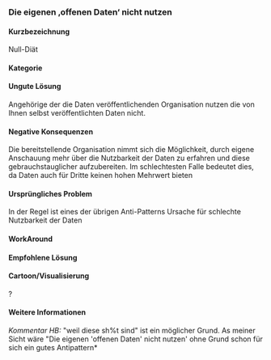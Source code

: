 ### Die eigenen ‚offenen Daten‘ nicht nutzen

#### Kurzbezeichnung
Null-Diät

#### Kategorie


#### Ungute Lösung
Angehörige der die Daten veröffentlichenden Organisation nutzen die von Ihnen selbst veröffentlichten Daten nicht. 

#### Negative Konsequenzen
Die bereitstellende Organisation nimmt sich die Möglichkeit, durch eigene Anschauung mehr über die Nutzbarkeit der Daten zu erfahren und diese gebrauchstauglicher aufzubereiten. Im schlechtesten Falle bedeutet dies, da Daten auch für Dritte keinen hohen Mehrwert bieten

#### Ursprüngliches Problem
In der Regel ist eines der übrigen Anti-Patterns Ursache für schlechte Nutzbarkeit der Daten 

#### WorkAround


#### Empfohlene Lösung


#### Cartoon/Visualisierung
?

#### Weitere Informationen

*Kommentar HB:* "weil diese sh%t sind" ist ein möglicher Grund. As meiner Sicht wäre "Die eigenen 'offenen Daten' nicht nutzen' ohne Grund schon für sich ein gutes Antipattern*